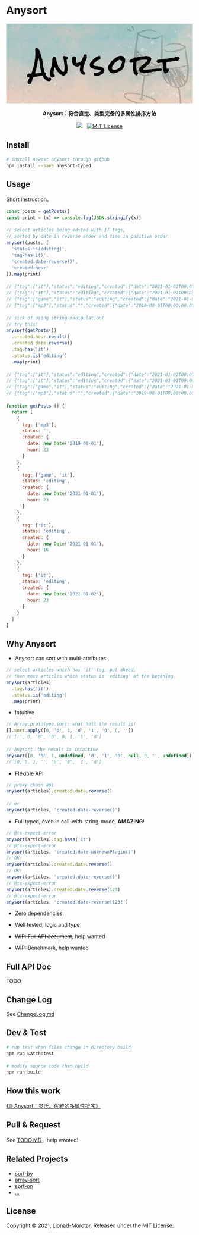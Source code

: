 # Anysort

<p align="center">
  <img src="./statics/LOGO.jpg" />
</p>

<p align="center">
  <strong>Anysort：符合直觉、类型完备的多属性排序方法</strong>
</p>

<p align="center">
  <img src="https://img.shields.io/badge/Coverage-86%25-83A603.svg?prefix=![](https://img.shields.io/badge/Coverage-98%25-83A603.svg?prefix=$coverage$)">
  <span>&nbsp;</span>
  <a href="https://github.com/Lionad-Morotar/anysort/blob/main/LICENSE">
    <img alt="MIT License" src="https://img.shields.io/github/license/Lionad-Morotar/anysort" />
  </a>
</p>

<p></p>

## Install

```sh
# install newest anysort through github
npm install --save anysort-typed
```

## Usage

Short instruction。

```js
const posts = getPosts()
const print = (x) => console.log(JSON.stringify(x))

// select articles being edited with IT tags,
// sorted by date in reverse order and time in positive order
anysort(posts, [
  'status-is(editing)',
  'tag-has(it)',
  'created.date-reverse()',
  'created.hour'
]).map(print)

// {"tag":["it"],"status":"editing","created":{"date":"2021-01-02T00:00:00.000Z","hour":23}}
// {"tag":["it"],"status":"editing","created":{"date":"2021-01-01T00:00:00.000Z","hour":16}}
// {"tag":["game","it"],"status":"editing","created":{"date":"2021-01-01T00:00:00.000Z","hour":23}}
// {"tag":["mp3"],"status":"","created":{"date":"2019-08-01T00:00:00.000Z","hour":23}}

// sick of using string manipulation?
// try this!
anysort(getPosts())
  .created.hour.result()
  .created.date.reverse()
  .tag.has('it')
  .status.is('editing')
  .map(print)

// {"tag":["it"],"status":"editing","created":{"date":"2021-01-02T00:00:00.000Z","hour":23}}
// {"tag":["it"],"status":"editing","created":{"date":"2021-01-01T00:00:00.000Z","hour":16}}
// {"tag":["game","it"],"status":"editing","created":{"date":"2021-01-01T00:00:00.000Z","hour":23}}
// {"tag":["mp3"],"status":"","created":{"date":"2019-08-01T00:00:00.000Z","hour":23}}

function getPosts () {
  return [
    {
      tag: ['mp3'],
      status: '',
      created: {
        date: new Date('2019-08-01'),
        hour: 23
      }
    },
    {
      tag: ['game', 'it'],
      status: 'editing',
      created: {
        date: new Date('2021-01-01'),
        hour: 23
      }
    },
    {
      tag: ['it'],
      status: 'editing',
      created: {
        date: new Date('2021-01-01'),
        hour: 16
      }
    },
    {
      tag: ['it'],
      status: 'editing',
      created: {
        date: new Date('2021-01-02'),
        hour: 23
      }
    }
  ]
}
```

## Why Anysort

* Anysort can sort with multi-attributes

```js
// select articles which has 'it' tag, put ahead,
// then move articles which status is 'editing' at the begining
anysort(articles)
  .tag.has('it')
  .status.is('editing')
  .map(print)
```

* Intuitive

```js
// Array.prototype.sort: what hell the result is!
[].sort.apply([0, '0', 1, 'd', '1', '0', 0, ''])
// ['', 0, '0', '0', 0, 1, '1', 'd']

// Anysort：the result is intuitive
anysort([0, '0', 1, undefined, 'd', '1', '0', null, 0, '', undefined])
// [0, 0, 1, '', '0', '0', '1', 'd']
```

* Flexible API

```js
// proxy chain api
anysort(articles).created.date.reverse()

// or
anysort(articles, 'created.date-reverse()')
```

* Full typed, even in call-with-string-mode, **AMAZING**!

```js
// @ts-expect-error
anysort(articles).tag.hass('it')
// @ts-expect-error
anysort(articles, 'created.date-unknownPlugin()')
// OK!
anysort(articles).created.date.reverse()
// OK!
anysort(articles, 'created.date-reverse()')
// @ts-expect-error
anysort(articles).created.date.reverse(123)
// @ts-expect-error
anysort(articles, 'created.date-reverse(123)')
```

* Zero dependencies

* Well tested, logic and type

* <del>WIP: Full API document</del>, help wanted

* <del>WIP: Benchmark</del>, help wanted

## Full API Doc

TODO

## Change Log

See [ChangeLog.md](./CHANGELOG.md)

## Dev & Test

```sh
# run test when files change in directory build
npm run watch:test

# modify source code then build
npm run build
```

## How this work

[《🌐 Anysort：灵活、优雅的多属性排序》](https://zhuanlan.zhihu.com/p/515016977)

## Pull & Request

See [TODO.MD](./TODO.md)，help wanted!

## Related Projects

* [sort-by](https://github.com/kvnneff/sort-by)
* [array-sort](https://github.com/jonschlinkert/array-sort)
* [sort-on](https://github.com/sindresorhus/sort-on)
* [...](https://github.com/search?q=property+sort&type=Repositories)

## License

Copyright © 2021, [Lionad-Morotar](https://github.com/Lionad-Morotar).
Released under the MIT License.
